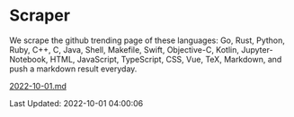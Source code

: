 # Scraper

We scrape the github trending page of these languages: Go, Rust, Python, Ruby, C++, C, Java, Shell, Makefile, Swift, Objective-C, Kotlin, Jupyter-Notebook, HTML, JavaScript, TypeScript, CSS, Vue, TeX, Markdown, and push a markdown result everyday.

[2022-10-01.md](https://github.com/yangwenmai/github-trending-backup/blob/master/2022-10-01.md)

Last Updated: 2022-10-01 04:00:06